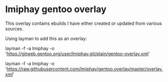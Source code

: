lmiphay gentoo overlay
=======================

This overlay contains ebuilds I have either created or updated from various sources.

Using layman to add this as an overlay:

layman -f -a lmiphay -o 'https://gitweb.gentoo.org/user/lmiphay.git/plain/gentoo-overlay.xml'

layman -f -a lmiphay -o 'https://raw.githubusercontent.com/lmiphay/gentoo.overlay/master/overlay.xml'
